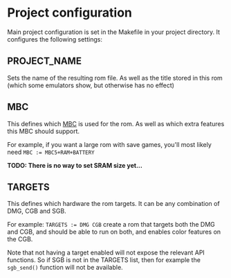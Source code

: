 # Project configuration

Main project configuration is set in the Makefile in your project directory. It configures the following settings:

## PROJECT_NAME

Sets the name of the resulting rom file. As well as the title stored in this rom (which some emulators show, but otherwise has no effect)

## MBC

This defines which [MBC](https://gbdev.io/pandocs/MBCs.html) is used for the rom. As well as which extra features this MBC should support.

For example, if you want a large rom with save games, you'll most likely need `MBC := MBC5+RAM+BATTERY`

**TODO: There is no way to set SRAM size yet...**

## TARGETS

This defines which hardware the rom targets. It can be any combination of DMG, CGB and SGB.

For example: `TARGETS := DMG CGB` create a rom that targets both the DMG and CGB, and should be able to run on both, and enables color features on the CGB.

Note that not having a target enabled will not expose the relevant API functions. So if SGB is not in the TARGETS list, then for example the `sgb_send()` function will not be available.